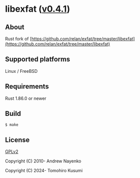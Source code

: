 libexfat ([v0.4.1](https://github.com/kusumi/libexfat/releases/tag/v0.4.1))
========

## About

Rust fork of [https://github.com/relan/exfat/tree/master/libexfat](https://github.com/relan/exfat/tree/master/libexfat)

## Supported platforms

Linux / FreeBSD

## Requirements

Rust 1.86.0 or newer

## Build

    $ make

## License

[GPLv2](COPYING)

Copyright (C) 2010-  Andrew Nayenko

Copyright (C) 2024-  Tomohiro Kusumi
